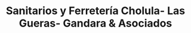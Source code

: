 ---
title: "Sanitarios y Ferretería Cholula- Las Gueras- Gandara & Asociados"
url: /cholula-puebla/sanitarios-y-ferreteria-cholula-las-gueras-gandara-y-asociados/
shop: hardware
---